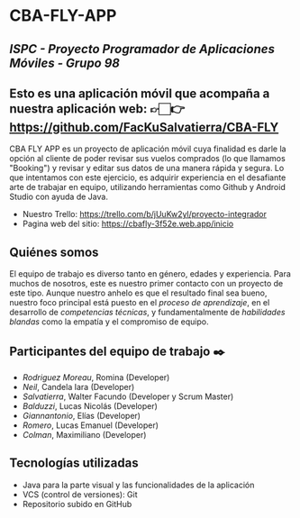 # CBA-FLY-APP
## _ISPC - Proyecto Programador de Aplicaciones Móviles - Grupo 98_

## Esto es una aplicación móvil que acompaña a nuestra aplicación web: 👉🏻👉 https://github.com/FacKuSalvatierra/CBA-FLY

CBA FLY APP es un proyecto de aplicación móvil cuya finalidad es darle la opción al cliente de poder revisar sus vuelos comprados (lo que llamamos "Booking") y revisar y editar sus datos de una manera rápida y segura.
Lo que intentamos con este ejercicio, es adquirir experiencia en el desafiante arte de trabajar en equipo, utilizando herramientas como Github y Android Studio con ayuda de Java. 

- Nuestro Trello: https://trello.com/b/jUuKw2yl/proyecto-integrador 
- Pagina web del sitio: https://cbafly-3f52e.web.app/inicio

## Quiénes somos
El equipo de trabajo es diverso tanto en género, edades y experiencia. Para muchos de nosotros, este es nuestro primer contacto con un proyecto de este tipo. Aunque nuestro anhelo es que el resultado final sea bueno, nuestro foco principal está puesto en el _proceso de aprendizaje_, en el desarrollo de _competencias técnicas_, y fundamentalmente de _habilidades blandas_ como la empatía y el compromiso de equipo. 

## Participantes del equipo de trabajo ✒️
* _Rodriguez Moreau_, Romina (Developer)  
* _Neil_, Candela Iara (Developer)  
* _Salvatierra_, Walter Facundo (Developer y Scrum Master)  
* _Balduzzi_, Lucas Nicolás (Developer)  
* _Giannantonio_, Elías (Developer)  
* _Romero_, Lucas Emanuel (Developer)
* _Colman_, Maximiliano (Developer)  

## Tecnologías utilizadas
* Java para la parte visual y las funcionalidades de la aplicación
* VCS (control de versiones): Git
* Repositorio subido en GitHub
